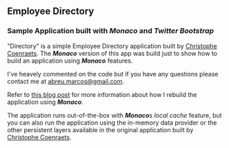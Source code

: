 ## Employee Directory ##

### Sample Application built with ***Monaco*** and *Twitter Bootstrap* ###

"Directory" is a simple Employee Directory application built by [Christophe Coenraets](http://coenraets.org/blog/bio/). The ***Monaco*** version of this app was build just to show how to build an application using ***Monaco*** features.

I've heavely commented on the code but if you have any questions please contact me at [abreu.marcos@gmail.com](abreu.marcos@gmail.com).

Refer to [this blog post]() for more information about how I rebuild the application using ***Monaco***.

The application runs out-of-the-box with ***Monaco***s *local cache* feature, but you can also run the application using the in-memory data provider or the other persistent layers available in the original application built by [Christophe Coenraets](http://coenraets.org/blog/bio/).
